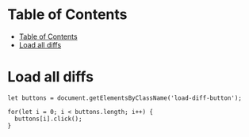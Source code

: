 # Table of Contents

- [Table of Contents](#table-of-contents)
- [Load all diffs](#load-all-diffs)

# Load all diffs

```
let buttons = document.getElementsByClassName('load-diff-button');

for(let i = 0; i < buttons.length; i++) {
  buttons[i].click();
}
```
